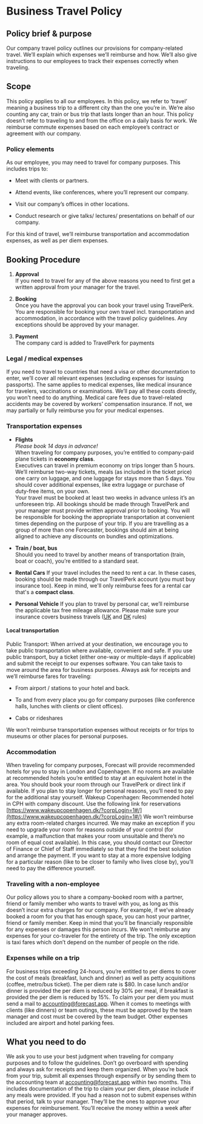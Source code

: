 # Business Travel Policy
## Policy brief & purpose
Our company travel policy outlines our provisions for company-related travel. We’ll explain which expenses we’ll reimburse and how. We’ll also give instructions to our employees to track their expenses correctly when traveling.
## Scope
This policy applies to all our employees. In this policy, we refer to ‘travel’ meaning a business trip to a different city than the one you’re in. We’re also counting any car, train or bus trip that lasts longer than an hour.
This policy doesn’t refer to traveling to and from the office on a daily basis for work. We reimburse commute expenses based on each employee’s contract or agreement with our company.
### Policy elements
As our employee, you may need to travel for company purposes. This includes trips to:
-   Meet with clients or partners.
    
-   Attend events, like conferences, where you’ll represent our company.
    
-   Visit our company’s offices in other locations.
    
-   Conduct research or give talks/ lectures/ presentations on behalf of our company.
    
For this kind of travel, we’ll reimburse transportation and accommodation expenses, as well as per diem expenses.
## Booking Procedure
1. **Approval** <br />
If you need to travel for any of the above reasons you need to first get a written approval from your manager for the travel.
  
2. **Booking** <br />
Once you have the approval you can book your travel using TravelPerk. You are responsible for booking your own travel incl. transportation and accommodation, in accordance with the travel policy guidelines. Any exceptions should be approved by your manager.
  
3. **Payment** <br />
The company card is added to TravelPerk for payments
### Legal / medical expenses
If you need to travel to countries that need a visa or other documentation to enter, we’ll cover all relevant expenses (excluding expenses for issuing passports). The same applies to medical expenses, like medical insurance for travelers, vaccinations or examinations. We’ll pay all these costs directly, you won’t need to do anything.
Medical care fees due to travel-related accidents may be covered by workers’ compensation insurance. If not, we may partially or fully reimburse you for your medical expenses.
### Transportation expenses
* **Flights** <br />
*Please book 14 days in advance!* <br />
When traveling for company purposes, you’re entitled to company-paid plane tickets in **economy class**. <br /> 
Executives can travel in premium economy on trips longer than 5 hours. <br /> 
We’ll reimburse two-way tickets, meals (as included in the ticket price) one carry on luggage, and one luggage for stays more than 5 days. You should cover additional expenses, like extra luggage or purchase of duty-free items, on your own. <br />
Your travel must be booked at least two weeks in advance unless it’s an unforeseen trip. All bookings should be made through TravelPerk and your manager must provide written approval prior to booking. You will be responsible for booking the appropriate transportation at convenient times depending on the purpose of your trip. If you are travelling as a group of more than one Forecaster, bookings should aim at being aligned to achieve any discounts on bundles and optimizations.

* **Train / boat, bus** <br />
Should you need to travel by another means of transportation (train, boat or coach), you’re entitled to a standard seat.

* **Rental Cars**
If your travel includes the need to rent a car. In these cases, booking should be made through our TravelPerk account (you must buy insurance too). Keep in mind, we'll only reimburse fees for a rental car that's a **compact class**.

* **Personal Vehicle**
If you plan to travel by personal car, we’ll reimburse the applicable tax free mileage allowance. Please make sure your insurance covers business travels ([UK](https://www.gov.uk/government/publications/rates-and-allowances-travel-mileage-and-fuel-allowances/travel-mileage-and-fuel-rates-and-allowances) and [DK](https://skat.dk/skat.aspx?oid=2296130) rules)
  
#### Local transportation
Public Transport: When arrived at your destination, we encourage you to take public transportation where available, convenient and safe. If you use public transport, buy a ticket (either one-way or multiple-days if applicable) and submit the receipt to our expenses software. You can take taxis to move around the area for business purposes. Always ask for receipts and we’ll reimburse fares for traveling:
-   From airport / stations to your hotel and back.
    
-   To and from every place you go for company purposes (like conference halls, lunches with clients or client offices).
    
-   Cabs or rideshares
    
We won’t reimburse transportation expenses without receipts or for trips to museums or other places for personal purposes.
### Accommodation
When traveling for company purposes, Forecast will provide recommended hotels for you to stay in London and Copenhagen. If no rooms are available at recommended hotels you’re entitled to stay at an equivalent hotel in the area. You should book your room through our TravelPerk or direct link if available. If you plan to stay longer for personal reasons, you’ll need to pay for the additional stay yourself.
Wakeup Copenhagen: Recommended hotel in CPH with company discount. Use the following link for reservations [https://www.wakeupcopenhagen.dk/?corpLogin=1#/](https://www.wakeupcopenhagen.dk/?corpLogin=1#/)
We won’t reimburse any extra room-related charges incurred. We may make an exception if you need to upgrade your room for reasons outside of your control (for example, a malfunction that makes your room unsuitable and there’s no room of equal cost available). In this case, you should contact our Director of Finance or Chief of Staff immediately so that they find the best solution and arrange the payment.
If you want to stay at a more expensive lodging for a particular reason (like to be closer to family who lives close by), you’ll need to pay the difference yourself.
### Traveling with a non-employee
Our policy allows you to share a company-booked room with a partner, friend or family member who wants to travel with you, as long as this doesn’t incur extra charges for our company. For example, if we’ve already booked a room for you that has enough space, you can host your partner, friend or family member. Keep in mind that you’ll be financially responsible for any expenses or damages this person incurs.
We won’t reimburse any expenses for your co-traveler for the entirety of the trip. The only exception is taxi fares which don’t depend on the number of people on the ride.
### Expenses while on a trip
For business trips exceeding 24-hours, you’re entitled to per diems to cover the cost of meals (breakfast, lunch and dinner) as well as petty acquisitions (coffee, metro/bus ticket). The per diem rate is $80. In case lunch and/or dinner is provided the per diem is reduced by 30% per meal, if breakfast is provided the per diem is reduced by 15%. To claim your per diem you must send a mail to accounting@forecast.app.
When it comes to meetings with clients (like dinners) or team outings, these must be approved by the team manager and cost must be covered by the team budget.
Other expenses included are airport and hotel parking fees.
## What you need to do
We ask you to use your best judgment when traveling for company purposes and to follow the guidelines. Don’t go overboard with spending and always ask for receipts and keep them organized.
When you’re back from your trip, submit all expenses through expensify or by sending them to the accounting team at accounting@forecast.app within two months. This includes documentation of the trip to claim your per diem, please include if any meals were provided. If you had a reason not to submit expenses within that period, talk to your manager. They’ll be the ones to approve your expenses for reimbursement. You’ll receive the money within a week after your manager approves.
